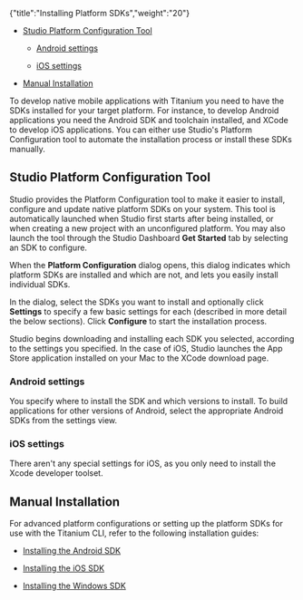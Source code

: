 {"title":"Installing Platform SDKs","weight":"20"}

* [Studio Platform Configuration Tool](#StudioPlatformConfigurationTool)

  * [Android settings](#Androidsettings)

  * [iOS settings](#iOSsettings)

* [Manual Installation](#ManualInstallation)


To develop native mobile applications with Titanium you need to have the SDKs installed for your target platform. For instance, to develop Android applications you need the Android SDK and toolchain installed, and XCode to develop iOS applications. You can either use Studio's Platform Configuration tool to automate the installation process or install these SDKs manually.

## Studio Platform Configuration Tool

Studio provides the Platform Configuration tool to make it easier to install, configure and update native platform SDKs on your system. This tool is automatically launched when Studio first starts after being installed, or when creating a new project with an unconfigured platform. You may also launch the tool through the Studio Dashboard **Get Started** tab by selecting an SDK to configure.

When the **Platform Configuration** dialog opens, this dialog indicates which platform SDKs are installed and which are not, and lets you easily install individual SDKs.

In the dialog, select the SDKs you want to install and optionally click **Settings** to specify a few basic settings for each (described in more detail the below sections). Click **Configure** to start the installation process.

Studio begins downloading and installing each SDK you selected, according to the settings you specified. In the case of iOS, Studio launches the App Store application installed on your Mac to the XCode download page.

### Android settings

You specify where to install the SDK and which versions to install. To build applications for other versions of Android, select the appropriate Android SDKs from the settings view.

### iOS settings

There aren't any special settings for iOS, as you only need to install the Xcode developer toolset.

## Manual Installation

For advanced platform configurations or setting up the platform SDKs for use with the Titanium CLI, refer to the following installation guides:

* [Installing the Android SDK](/docs/appc/Titanium_SDK/Titanium_SDK_Getting_Started/Installation_and_Configuration/Installing_Platform_SDKs/Installing_the_Android_SDK/)

* [Installing the iOS SDK](/docs/appc/Titanium_SDK/Titanium_SDK_Getting_Started/Installation_and_Configuration/Installing_Platform_SDKs/Installing_the_iOS_SDK/)

* [Installing the Windows SDK](/docs/appc/Titanium_SDK/Titanium_SDK_Getting_Started/Installation_and_Configuration/Installing_Platform_SDKs/Installing_the_Windows_SDK/)

